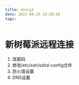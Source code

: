 ```yaml
---
title: nnccy2
date: 2021-08-25 15:58:58
tags:
---
```


# 新树莓派远程连接

1. 改密码
2. 修改/etc/ssh/sshd-config文件
3. 防火墙设置
4. DNS设置

